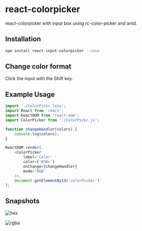 # react-colorpicker
react-colorpicker with input box using rc-color-picker and antd.

## Installation
```bash
npm install react-input-colorpicker --save
```

## Change color format
Click the input with the Shift key.

## Example Usage
```javascript
import './ColorPickr.less';
import React from 'react';
import ReactDOM from 'react-dom';
import ColorPicker from './ColorPickr.js';

function changeHandler(colors) {
    console.log(colors);
}

ReactDOM.render(
    <ColorPicker
        label='Color: '
        color={'#36c'}
        onChange={changeHandler}
        mode='RGB'
    />,
    document.getElementById('colorPicker')
);
```

## Snapshots
![hex](http://i.imgur.com/8G3Kaer.jpg)

![rgba](http://i.imgur.com/jFh7fNA.jpg)
